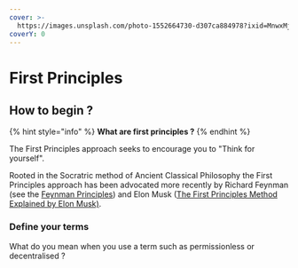 ```yaml
---
cover: >-
  https://images.unsplash.com/photo-1552664730-d307ca884978?ixid=MnwxMjA3fDB8MHxwaG90by1wYWdlfHx8fGVufDB8fHx8&ixlib=rb-1.2.1&auto=format&fit=crop&w=2970&q=80
coverY: 0
---
```


# First Principles

## How to begin ?

{% hint style="info" %}
**What are first principles ?**
{% endhint %}

The First Principles approach seeks to encourage you to "Think for yourself".

Rooted in the Socratric method of Ancient Classical Philosophy the First Principles approach has been advocated more recently by Richard Feynman (see the [Feynman Principles](https://blog.dtssydney.com/richard-feynmans-principles-of-scientific-thinking)) and Elon Musk ([The First Principles Method Explained by Elon Musk)](https://youtu.be/NV3sBlRgzTI).

###

###

### Define your terms

What do you mean when you use a term such as permissionless or decentralised ?

